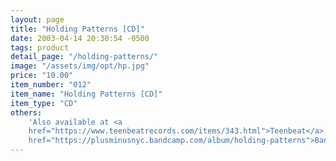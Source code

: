 ```yaml
---
layout: page
title: "Holding Patterns [CD]"
date: 2003-04-14 20:30:54 -0500
tags: product
detail_page: "/holding-patterns/"
image: "/assets/img/opt/hp.jpg"
price: "10.00"
item_number: "012"
item_name: "Holding Patterns [CD]"
item_type: "CD"
others:
    'Also available at <a
    href="https://www.teenbeatrecords.com/items/343.html">Teenbeat</a>, <a
    href="https://plusminusnyc.bandcamp.com/album/holding-patterns">Bandcamp</a>'
---
```


